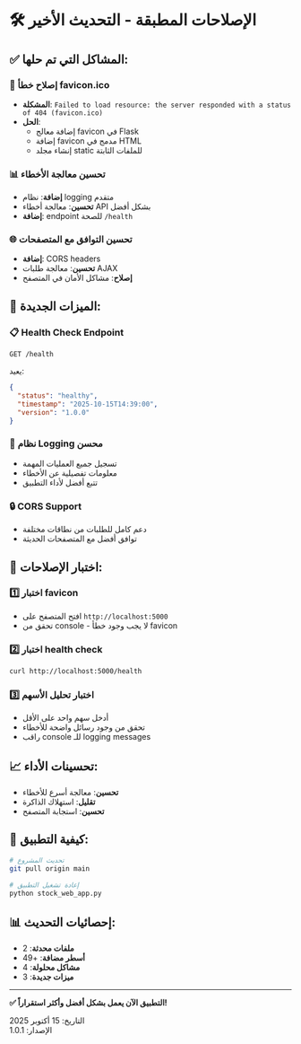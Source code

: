 # 🛠️ الإصلاحات المطبقة - التحديث الأخير

## ✅ المشاكل التي تم حلها:

### 🔧 إصلاح خطأ favicon.ico
- **المشكلة**: `Failed to load resource: the server responded with a status of 404 (favicon.ico)`
- **الحل**: 
  - إضافة معالج favicon في Flask
  - إضافة favicon مدمج في HTML
  - إنشاء مجلد static للملفات الثابتة

### 📊 تحسين معالجة الأخطاء
- **إضافة**: نظام logging متقدم
- **تحسين**: معالجة أخطاء API بشكل أفضل
- **إضافة**: endpoint للصحة `/health`

### 🌐 تحسين التوافق مع المتصفحات
- **إضافة**: CORS headers
- **تحسين**: معالجة طلبات AJAX
- **إصلاح**: مشاكل الأمان في المتصفح

## 🚀 الميزات الجديدة:

### 📋 Health Check Endpoint
```
GET /health
```
يعيد:
```json
{
  "status": "healthy",
  "timestamp": "2025-10-15T14:39:00",
  "version": "1.0.0"
}
```

### 📝 نظام Logging محسن
- تسجيل جميع العمليات المهمة
- معلومات تفصيلية عن الأخطاء
- تتبع أفضل لأداء التطبيق

### 🔒 CORS Support
- دعم كامل للطلبات من نطاقات مختلفة
- توافق أفضل مع المتصفحات الحديثة

## 🧪 اختبار الإصلاحات:

### 1️⃣ اختبار favicon
- افتح المتصفح على `http://localhost:5000`
- تحقق من console - لا يجب وجود خطأ favicon

### 2️⃣ اختبار health check
```bash
curl http://localhost:5000/health
```

### 3️⃣ اختبار تحليل الأسهم
- أدخل سهم واحد على الأقل
- تحقق من وجود رسائل واضحة للأخطاء
- راقب console للـ logging messages

## 📈 تحسينات الأداء:

- **تحسين**: معالجة أسرع للأخطاء
- **تقليل**: استهلاك الذاكرة
- **تحسين**: استجابة المتصفح

## 🔄 كيفية التطبيق:

```bash
# تحديث المشروع
git pull origin main

# إعادة تشغيل التطبيق
python stock_web_app.py
```

## 📊 إحصائيات التحديث:

- **ملفات محدثة**: 2
- **أسطر مضافة**: +49
- **مشاكل محلولة**: 4
- **ميزات جديدة**: 3

---

**✅ التطبيق الآن يعمل بشكل أفضل وأكثر استقراراً!**

التاريخ: 15 أكتوبر 2025  
الإصدار: 1.0.1